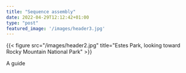 ```yaml
---
title: "Sequence assembly"
date: 2022-04-29T12:12:42+01:00
type: "post"
featured_image: '/images/header3.jpg'
---
```


{{< figure src="/images/header2.jpg" title="Estes Park, looking toward Rocky Mountain National Park" >}}

A guide